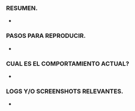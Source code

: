 ### RESUMEN.

- 

### PASOS PARA REPRODUCIR.

- 

### CUAL ES EL COMPORTAMIENTO ACTUAL?

- 

### LOGS Y/O SCREENSHOTS RELEVANTES.

- 

